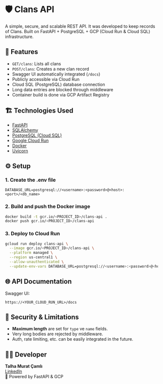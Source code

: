 # 🛡️ Clans API

A simple, secure, and scalable REST API. It was developed to keep records of Clans. Built on FastAPI + PostgreSQL + GCP (Cloud Run & Cloud SQL) infrastructure.

## 🚀 Features

- `GET/clans`: Lists all clans  
- `POST/clans`: Creates a new clan record  
- Swagger UI automatically integrated (`/docs`)  
- Publicly accessible via Cloud Run  
- Cloud SQL (PostgreSQL) database connection  
- Long data entries are blocked through middleware  
- Container build is done via GCP Artifact Registry  

## 🏗️ Technologies Used

- [FastAPI](https://fastapi.tiangolo.com/)  
- [SQLAlchemy](https://www.sqlalchemy.org/)  
- [PostgreSQL (Cloud SQL)](https://cloud.google.com/sql)  
- [Google Cloud Run](https://cloud.google.com/run)  
- [Docker](https://www.docker.com/)  
- [Uvicorn](https://www.uvicorn.org/)  

## ⚙️ Setup

### 1. Create the .env file

```
DATABASE_URL=postgresql://<username>:<password>@<host>:<port>/<db_name>
```

### 2. Build and push the Docker image

```bash
docker build -t gcr.io/<PROJECT_ID>/clans-api .
docker push gcr.io/<PROJECT_ID>/clans-api
```

### 3. Deploy to Cloud Run

```bash
gcloud run deploy clans-api \
  --image gcr.io/<PROJECT_ID>/clans-api \
  --platform managed \
  --region us-central1 \
  --allow-unauthenticated \
  --update-env-vars DATABASE_URL=postgresql://<username>:<password>@<host>:<port>/<db_name>
```

## 🌐 API Documentation

Swagger UI:  
```
https://<YOUR_CLOUD_RUN_URL>/docs
```

## 🔐 Security & Limitations

- **Maximum length** are set for `type` ve `name` fields.  
- Very long bodies are rejected by middleware.  
- Auth, rate limiting, etc. can be easily integrated in the future. 

## 👨‍💻 Developer

**Talha Murat Çamlı**  
[LinkedIn](https://www.linkedin.com/in/talhamuratcamli)  
📍 Powered by FastAPI & GCP  
